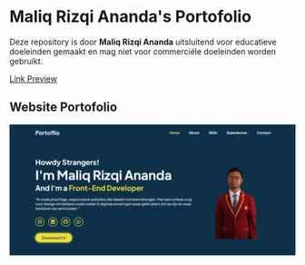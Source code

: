 # Maliq Rizqi Ananda's Portofolio
Deze repository is door **Maliq Rizqi Ananda** uitsluitend voor educatieve doeleinden gemaakt en mag niet voor commerciële doeleinden worden gebruikt.

[Link Preview](https://mxl1qr.github.io/portofolio-website/)

## Website Portofolio

![Home](https://github.com/mxl1qr/portofolio-website/blob/main/preview/home_preview2.png)
